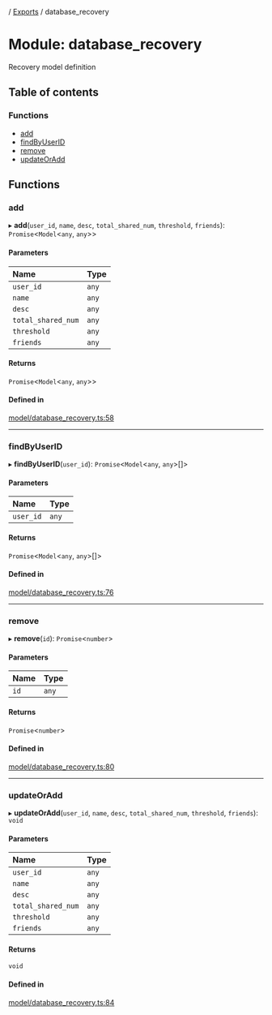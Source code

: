 [](../README.md) / [Exports](../modules.md) / database\_recovery

# Module: database\_recovery

Recovery model definition

## Table of contents

### Functions

- [add](database_recovery.md#add)
- [findByUserID](database_recovery.md#findbyuserid)
- [remove](database_recovery.md#remove)
- [updateOrAdd](database_recovery.md#updateoradd)

## Functions

### add

▸ **add**(`user_id`, `name`, `desc`, `total_shared_num`, `threshold`, `friends`): `Promise`<`Model`<`any`, `any`\>\>

#### Parameters

| Name | Type |
| :------ | :------ |
| `user_id` | `any` |
| `name` | `any` |
| `desc` | `any` |
| `total_shared_num` | `any` |
| `threshold` | `any` |
| `friends` | `any` |

#### Returns

`Promise`<`Model`<`any`, `any`\>\>

#### Defined in

[model/database_recovery.ts:58](https://github.com/ieigen/eigen_service/blob/b52d034/src/model/database_recovery.ts#L58)

___

### findByUserID

▸ **findByUserID**(`user_id`): `Promise`<`Model`<`any`, `any`\>[]\>

#### Parameters

| Name | Type |
| :------ | :------ |
| `user_id` | `any` |

#### Returns

`Promise`<`Model`<`any`, `any`\>[]\>

#### Defined in

[model/database_recovery.ts:76](https://github.com/ieigen/eigen_service/blob/b52d034/src/model/database_recovery.ts#L76)

___

### remove

▸ **remove**(`id`): `Promise`<`number`\>

#### Parameters

| Name | Type |
| :------ | :------ |
| `id` | `any` |

#### Returns

`Promise`<`number`\>

#### Defined in

[model/database_recovery.ts:80](https://github.com/ieigen/eigen_service/blob/b52d034/src/model/database_recovery.ts#L80)

___

### updateOrAdd

▸ **updateOrAdd**(`user_id`, `name`, `desc`, `total_shared_num`, `threshold`, `friends`): `void`

#### Parameters

| Name | Type |
| :------ | :------ |
| `user_id` | `any` |
| `name` | `any` |
| `desc` | `any` |
| `total_shared_num` | `any` |
| `threshold` | `any` |
| `friends` | `any` |

#### Returns

`void`

#### Defined in

[model/database_recovery.ts:84](https://github.com/ieigen/eigen_service/blob/b52d034/src/model/database_recovery.ts#L84)
